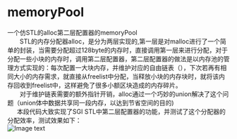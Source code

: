 # memoryPool
一个仿STL的alloc第二层配置器的memoryPool<br>
  　　STL的内存分配器alloc，是分为两层实现的,第一层是对malloc进行了一个简单的封装，当需要分配超过128byte的内存时，直接调用第一层来进行分配，对于分配一些小块的内存时，调用第二层配置器，第二层配置器的做法是以内存池的管理方式实现的：每次配置一大块内存，并维护对应的自由链表（），下次若再有相同大小的内存需求，就直接从freelist中分配，当释放小块的内存块时，就将该内存回收到freelist中，这样避免了很多小额区块造成的内存碎片。<br>
  　　对于维护链表需要的额外指针开销，alloc通过一个巧妙的union解决了这个问题（union体中数据共享同一段内存，以达到节省空间的目的)<br>
    　本段代码大致实现了SGI STL中第二层配置器的功能，并测试了这个分配器的分配效率，测试效果如下：<br>
     ![Image text](https://github.com/zk3326312/Image_folder/blob/master/memoryPool_result/memoryPoolResult.bmp)
        
        

